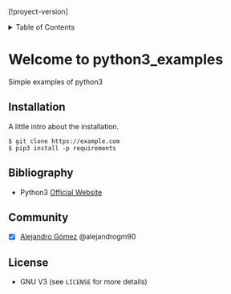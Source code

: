 <!-- Improved compatibility of back to top link -->
<a name="readme-top"></a>

[!proyect-version]

<!-- TABLE OF CONTENTS -->
<details>
  <summary>Table of Contents</summary>
  <ol>
    <li>
      <a href="#welcome-to-python3_examples">Welcome to python3_examples</a>
      <ul>
        <li><a href="#installation">Installation</a></li>
        <li><a href="#bibliography">Bibliography</a></li>
        <li><a href="#community">Community</a></li>
        <li><a href="#license">License</a></li>
      </ul>
    </li>
  </ol>
</details>

# Welcome to python3_examples
Simple examples of python3

## Installation
A little intro about the installation. 
```terminal
$ git clone https://example.com
$ pip3 install -p requirements
```

## Bibliography ##
- Python3 [Official Website](https://www.pyhton.org/)

## Community ##
- [x] [Alejandro Gómez](https://github.com/alejandrogm90) @alejandrogm90

## License ##
* GNU V3 (see `LICENSE` for more details)

<!-- MARKDOWN LINKS & IMAGES -->
[proyect-version]: https://img.shields.io/badge/version-1.0-green
[proyect-license]: https://img.shields.io/badge/license-GNU_V3-blue